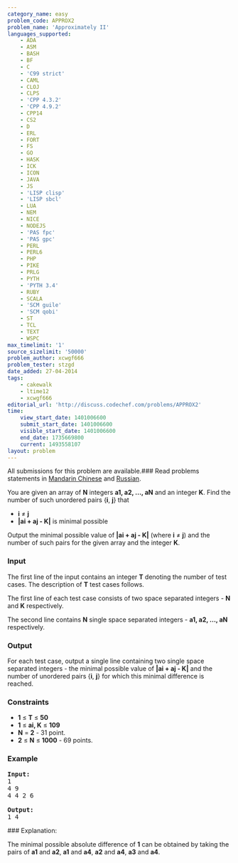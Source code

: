 ```yaml
---
category_name: easy
problem_code: APPROX2
problem_name: 'Approximately II'
languages_supported:
    - ADA
    - ASM
    - BASH
    - BF
    - C
    - 'C99 strict'
    - CAML
    - CLOJ
    - CLPS
    - 'CPP 4.3.2'
    - 'CPP 4.9.2'
    - CPP14
    - CS2
    - D
    - ERL
    - FORT
    - FS
    - GO
    - HASK
    - ICK
    - ICON
    - JAVA
    - JS
    - 'LISP clisp'
    - 'LISP sbcl'
    - LUA
    - NEM
    - NICE
    - NODEJS
    - 'PAS fpc'
    - 'PAS gpc'
    - PERL
    - PERL6
    - PHP
    - PIKE
    - PRLG
    - PYTH
    - 'PYTH 3.4'
    - RUBY
    - SCALA
    - 'SCM guile'
    - 'SCM qobi'
    - ST
    - TCL
    - TEXT
    - WSPC
max_timelimit: '1'
source_sizelimit: '50000'
problem_author: xcwgf666
problem_tester: stzgd
date_added: 27-04-2014
tags:
    - cakewalk
    - ltime12
    - xcwgf666
editorial_url: 'http://discuss.codechef.com/problems/APPROX2'
time:
    view_start_date: 1401006600
    submit_start_date: 1401006600
    visible_start_date: 1401006600
    end_date: 1735669800
    current: 1493558107
layout: problem
---
```

All submissions for this problem are available.###  Read problems statements in [Mandarin Chinese](http://www.codechef.com/download/translated/LTIME12/mandarin/APPROX2.pdf) and [Russian](http://www.codechef.com/download/translated/LTIME12/russian/APPROX2.pdf).

You are given an array of **N** integers **a1, a2, ..., aN** and an integer **K**. Find the number of such unordered pairs {**i**, **j**} that

- **i** ≠ **j**
- **|ai + aj - K|** is minimal possible

Output the minimal possible value of **|ai + aj - K|** (where **i** ≠ **j**) and the number of such pairs for the given array and the integer **K**.

### Input

The first line of the input contains an integer **T** denoting the number of test cases. The description of **T** test cases follows.

The first line of each test case consists of two space separated integers - **N** and **K** respectively.

The second line contains **N** single space separated integers - **a1, a2, ..., aN** respectively.

### Output

For each test case, output a single line containing two single space separated integers - the minimal possible value of **|ai + aj - K|** and the number of unordered pairs {**i**, **j**} for which this minimal difference is reached.

### Constraints

- **1** ≤ **T** ≤ **50**
- **1** ≤ **ai, K** ≤ **109**
- **N** = **2** - 31 point.
- **2** ≤ **N** ≤ **1000** - 69 points.

### Example

<pre><b>Input:</b>
1   
4 9
4 4 2 6

<b>Output:</b>
1 4
</pre>### Explanation:

The minimal possible absolute difference of **1** can be obtained by taking the pairs of **a1** and **a2**, **a1** and **a4**, **a2** and **a4**, **a3** and **a4**.
